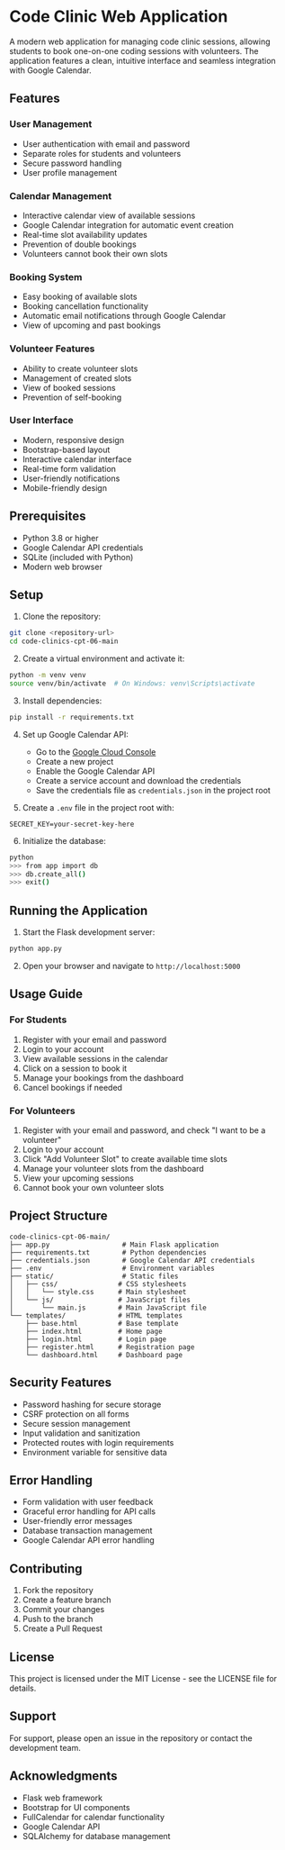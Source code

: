 # Code Clinic Web Application

A modern web application for managing code clinic sessions, allowing students to book one-on-one coding sessions with volunteers. The application features a clean, intuitive interface and seamless integration with Google Calendar.

## Features

### User Management
- User authentication with email and password
- Separate roles for students and volunteers
- Secure password handling
- User profile management

### Calendar Management
- Interactive calendar view of available sessions
- Google Calendar integration for automatic event creation
- Real-time slot availability updates
- Prevention of double bookings
- Volunteers cannot book their own slots

### Booking System
- Easy booking of available slots
- Booking cancellation functionality
- Automatic email notifications through Google Calendar
- View of upcoming and past bookings

### Volunteer Features
- Ability to create volunteer slots
- Management of created slots
- View of booked sessions
- Prevention of self-booking

### User Interface
- Modern, responsive design
- Bootstrap-based layout
- Interactive calendar interface
- Real-time form validation
- User-friendly notifications
- Mobile-friendly design

## Prerequisites

- Python 3.8 or higher
- Google Calendar API credentials
- SQLite (included with Python)
- Modern web browser

## Setup

1. Clone the repository:
```bash
git clone <repository-url>
cd code-clinics-cpt-06-main
```

2. Create a virtual environment and activate it:
```bash
python -m venv venv
source venv/bin/activate  # On Windows: venv\Scripts\activate
```

3. Install dependencies:
```bash
pip install -r requirements.txt
```

4. Set up Google Calendar API:
   - Go to the [Google Cloud Console](https://console.cloud.google.com/)
   - Create a new project
   - Enable the Google Calendar API
   - Create a service account and download the credentials
   - Save the credentials file as `credentials.json` in the project root

5. Create a `.env` file in the project root with:
```
SECRET_KEY=your-secret-key-here
```

6. Initialize the database:
```bash
python
>>> from app import db
>>> db.create_all()
>>> exit()
```

## Running the Application

1. Start the Flask development server:
```bash
python app.py
```

2. Open your browser and navigate to `http://localhost:5000`

## Usage Guide

### For Students
1. Register with your email and password
2. Login to your account
3. View available sessions in the calendar
4. Click on a session to book it
5. Manage your bookings from the dashboard
6. Cancel bookings if needed

### For Volunteers
1. Register with your email and password, and check "I want to be a volunteer"
2. Login to your account
3. Click "Add Volunteer Slot" to create available time slots
4. Manage your volunteer slots from the dashboard
5. View your upcoming sessions
6. Cannot book your own volunteer slots

## Project Structure

```
code-clinics-cpt-06-main/
├── app.py                  # Main Flask application
├── requirements.txt        # Python dependencies
├── credentials.json        # Google Calendar API credentials
├── .env                    # Environment variables
├── static/                 # Static files
│   ├── css/               # CSS stylesheets
│   │   └── style.css      # Main stylesheet
│   └── js/                # JavaScript files
│       └── main.js        # Main JavaScript file
└── templates/             # HTML templates
    ├── base.html          # Base template
    ├── index.html         # Home page
    ├── login.html         # Login page
    ├── register.html      # Registration page
    └── dashboard.html     # Dashboard page
```

## Security Features

- Password hashing for secure storage
- CSRF protection on all forms
- Secure session management
- Input validation and sanitization
- Protected routes with login requirements
- Environment variable for sensitive data

## Error Handling

- Form validation with user feedback
- Graceful error handling for API calls
- User-friendly error messages
- Database transaction management
- Google Calendar API error handling

## Contributing

1. Fork the repository
2. Create a feature branch
3. Commit your changes
4. Push to the branch
5. Create a Pull Request

## License

This project is licensed under the MIT License - see the LICENSE file for details.

## Support

For support, please open an issue in the repository or contact the development team.

## Acknowledgments

- Flask web framework
- Bootstrap for UI components
- FullCalendar for calendar functionality
- Google Calendar API
- SQLAlchemy for database management

